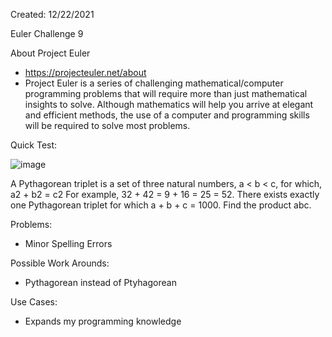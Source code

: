 Created: 12/22/2021

Euler Challenge 9

About Project Euler
 - https://projecteuler.net/about
 - Project Euler is a series of challenging mathematical/computer programming problems that will require more than just mathematical insights to solve. Although mathematics will help you arrive at elegant and efficient methods, the use of a computer and programming skills will be required to solve most problems.

Quick Test: 

![image](https://user-images.githubusercontent.com/104415326/167488722-e8f51580-b7e8-49af-bcef-78ca97e18ef1.png)

A Pythagorean triplet is a set of three natural numbers, a < b < c, for which, a2 + b2 = c2
For example, 32 + 42 = 9 + 16 = 25 = 52.
There exists exactly one Pythagorean triplet for which a + b + c = 1000.
Find the product abc.

Problems: 

 - Minor Spelling Errors 

Possible Work Arounds:

 - Pythagorean instead of Ptyhagorean

Use Cases: 

 - Expands my programming knowledge
